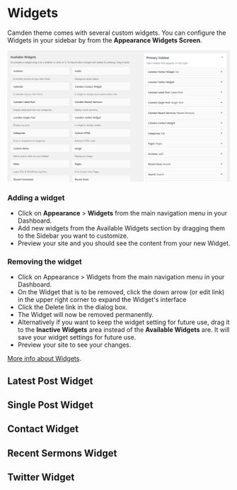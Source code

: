 # Widgets 

Camden theme comes with several custom widgets. You can configure the Widgets in your sidebar by from the __Appearance Widgets Screen__.

![Widgets](_images/widgets-page.png)

### Adding a widget
- Click on __Appearance__ > __Widgets__ from the main navigation menu in your Dashboard.
- Add new widgets from the Available Widgets section by dragging them to the Sidebar you want to customize. 
- Preview your site and you should see the content from your new Widget.

### Removing the widget
- Click on Appearance > Widgets from the main navigation menu in your Dashboard.
- On the Widget that is to be removed, click the down arrow (or edit link) in the upper right corner to expand the Widget's interface
- Click the Delete link in the dialog box.
- The Widget will now be removed permanently.
- Alternatively if you want to keep the widget setting for future use, drag it to the __Inactive Widgets__ area instead of the __Available Widgets__ are. It will save your widget settings for future use.
- Preview your site to see your changes.

[More info about Widgets](https://codex.wordpress.org/Appearance_Widgets_Screen ":target=_blank").

## Latest Post Widget
## Single Post Widget
## Contact Widget
## Recent Sermons Widget
## Twitter Widget


